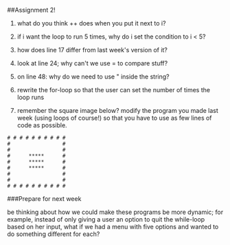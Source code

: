##Assignment 2!

1) what do you think ++ does when you put it next to i?

2) if i want the loop to run 5 times, why do i set the condition to i < 5?

3) how does line 17 differ from last week's version of it?

4) look at line 24; why can't we use = to compare stuff?

5) on line 48: why do we need to use \" inside the string?

6) rewrite the for-loop so that the user can set the number of times the loop runs

7) remember the square image below? modify the program you made last week (using loops of course!) so that you have to use as few lines of code as possible.

```
# # # # # # # # # #
#                 #
#                 #
#      *****      #
#      *****      #
#      *****      #
#                 #
#                 #
# # # # # # # # # #
```

###Prepare for next week

be thinking about how we could make these programs be more dynamic; for example, instead of only giving a user an option to quit the while-loop based on her input, what if we had a menu with five options and wanted to do something different for each?
